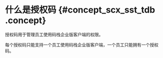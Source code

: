 # 什么是授权码 {#concept_scx_sst_tdb .concept}

授权码用于管理员工使用码栈企业版客户端的权限。

每个授权码只能支持一个员工使用码栈企业版客户端，一个员工只能拥有一个授权码。

